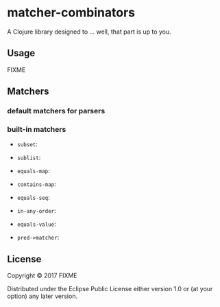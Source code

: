 # matcher-combinators

A Clojure library designed to ... well, that part is up to you.

## Usage

FIXME

## Matchers

### default matchers for parsers

### built-in matchers

- `subset`:
- `sublist`:
- `equals-map`:
- `contains-map`:
- `equals-seq`:
- `in-any-order`:
- `equals-value`:

- `pred->matcher`:

## License

Copyright © 2017 FIXME

Distributed under the Eclipse Public License either version 1.0 or (at
your option) any later version.
